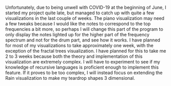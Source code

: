 Unfortunately, due to being unwell with COVID-19 at the beginning of June, I started my project quite late, but managed to catch up with quite a few visualizations in the last couple of weeks. 
The piano visualization may need a few tweaks because I would like the notes to correspond to the top frequencies a bit more, so perhaps I will change this part of the program to only display the notes lighted up for the higher part of the frequency spectrum and not for the drum part, and see how it works.
I have planned for most of my visualizations to take approximately one week, with the exception of the fractal trees visualization. I have planned for this to take me 2 to 3 weeks because both the theory and implementation of this visualization are extremely complex. 
I will have to experiment to see if my knowledge of recursive languages is proficient enough to implement this feature. If it proves to be too complex, I will instead focus on extending the Rain visualization to make my teardrop shapes 3 dimensional.